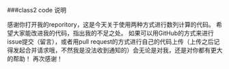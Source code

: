 ###class2 code 说明

感谢你打开我的reporitory，这是今天关于使用两种方式进行数列计算的代码。
希望大家能改进我的代码，指出我的不足之处。
如果可以用GitHub的方式来进行issue提交（留言），或者用pull request的方式进行自己的代码上传（上传之后记得发起合并请求哦，不然我是没法收到通知的）会无论是对我，还是对你都有更大的帮助！
再次感谢！